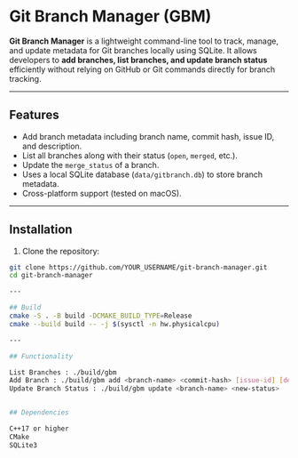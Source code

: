 # Git Branch Manager (GBM)

**Git Branch Manager** is a lightweight command-line tool to track, manage, and update metadata for Git branches locally using SQLite. It allows developers to **add branches, list branches, and update branch status** efficiently without relying on GitHub or Git commands directly for branch tracking.

---

## Features

- Add branch metadata including branch name, commit hash, issue ID, and description.
- List all branches along with their status (`open`, `merged`, etc.).
- Update the `merge_status` of a branch.
- Uses a local SQLite database (`data/gitbranch.db`) to store branch metadata.
- Cross-platform support (tested on macOS).

---

## Installation

1. Clone the repository:

```bash
git clone https://github.com/YOUR_USERNAME/git-branch-manager.git
cd git-branch-manager

---

## Build
cmake -S . -B build -DCMAKE_BUILD_TYPE=Release
cmake --build build -- -j $(sysctl -n hw.physicalcpu)

---

## Functionality

List Branches : ./build/gbm
Add Branch : ./build/gbm add <branch-name> <commit-hash> [issue-id] [description]
Update Branch Status : ./build/gbm update <branch-name> <new-status>


## Dependencies

C++17 or higher
CMake
SQLite3
